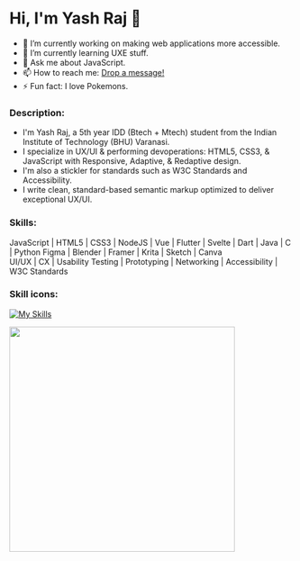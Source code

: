 # Hi, I'm Yash Raj 👋

- 🔭 I’m currently working on making web applications more accessible.
- 🌱 I’m currently learning UXE stuff.
- 💬 Ask me about JavaScript.
- 📫 How to reach me: [Drop a message!](https://www.linkedin.com/in/yash-raj-bharti-5693b6183/)
- ⚡ Fun fact: I love Pokemons.

### Description:
* I'm Yash Raj, a 5th year IDD (Btech + Mtech) student from the Indian Institute of Technology (BHU) Varanasi. 
* I specialize in UX/UI & performing devoperations: HTML5, CSS3, & JavaScript with Responsive, Adaptive, & Redaptive design. 
* I'm also a stickler for standards such as W3C Standards and Accessibility.
* I write clean, standard-based semantic markup optimized to deliver exceptional UX/UI.
  
### Skills:   
JavaScript | HTML5 | CSS3 | NodeJS | Vue | Flutter | Svelte | Dart | Java | C | Python
Figma | Blender | Framer | Krita | Sketch | Canva    
UI/UX | CX | Usability Testing | Prototyping | Networking | Accessibility | W3C Standards  

### Skill icons:
[![My Skills](https://skillicons.dev/icons?i=js,html,css,nodejs,vue,flutter,svelte,dart,java,c,python,figma,blender)](https://skillicons.dev)

<img src="https://github-readme-stats.vercel.app/api?username=yashrajbharti&show_icons=true&theme=dark" width="400">

